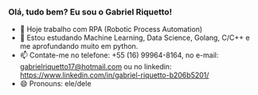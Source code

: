 ### Olá, tudo bem? Eu sou o Gabriel Riquetto!

- 🔭 Hoje trabalho com RPA (Robotic Process Automation)
- 🌱 Estou estudando Machine Learning, Data Science, Golang, C/C++ e me aprofundando muito em python.
- 📫 Contate-me no telefone: +55 (16) 99964-8164, no e-mail: gabrielriquetto17@hotmail.com ou no linkedin: https://www.linkedin.com/in/gabriel-riquetto-b206b5201/
- 😄 Pronouns: ele/dele

